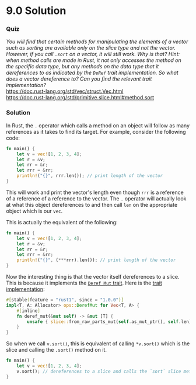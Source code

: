 # 9.0 Solution

### Quiz
*You will find that certain methods for manipulating the elements of a vector such as sorting are available only on the slice type and not the vector. However, if you call `.sort` on a vector, it will still work. Why is that? Hint: when method calls are made in Rust, it not only accesses the method on the specific data type, but any methods on the data type that it dereferences to as indicated by the `DeRef` trait implementation. So what does a vector dereference to? Can you find the relevant trait implementation?* <br/>
https://doc.rust-lang.org/std/vec/struct.Vec.html <br/>
https://doc.rust-lang.org/std/primitive.slice.html#method.sort <br/>


### Solution
In Rust, the `.` operator which calls a method on an object will follow as many references as it takes to find its target. For example, consider the following code:
```rust
fn main() {
    let v = vec![1, 2, 3, 4];
    let r = &v;
    let rr = &r;
    let rrr = &rr;
    println!("{}", rrr.len()); // print length of the vector
}
```
This will work and print the vector's length even though `rrr` is a reference of a reference of a reference to the vector. The `.` operator will actually look at what this object dereferences to and then call `len` on the appropriate object which is our `vec`. 

This is actually the equivalent of the following:
```rust
fn main() {
    let v = vec![1, 2, 3, 4];
    let r = &v;
    let rr = &r;
    let rrr = &rr;
    println!("{}", (***rrr).len()); // print length of the vector
}
```

Now the interesting thing is that the vector itself dereferences to a slice. This is because it implements the [`Deref Mut` trait](https://doc.rust-lang.org/std/ops/trait.DerefMut.html). Here is the [trait implementation](https://doc.rust-lang.org/src/alloc/vec/mod.rs.html#2711): 
```rust
#[stable(feature = "rust1", since = "1.0.0")]
impl<T, A: Allocator> ops::DerefMut for Vec<T, A> {
    #[inline]
    fn deref_mut(&mut self) -> &mut [T] {
        unsafe { slice::from_raw_parts_mut(self.as_mut_ptr(), self.len) }
    }
}
```

So when we call `v.sort()`, this is equivalent of calling `*v.sort()` which is the slice and calling the `.sort()` method on it.
```rust
fn main() {
    let v = vec![1, 2, 3, 4];
    v.sort(); // dereferences to a slice and calls the `sort` slice method
}
```
